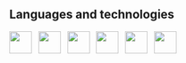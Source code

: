 ## Languages and technologies
<span><img height="40" src="https://cdn.worldvectorlogo.com/logos/c--4.svg"></span>&nbsp;&nbsp;
<span><img height="40" src="https://cdn.worldvectorlogo.com/logos/dot-net-core-7.svg"></span>&nbsp;&nbsp;
<span><img height="40" src="https://cdn.worldvectorlogo.com/logos/python-4.svg"></span>&nbsp;&nbsp;
<span><img height="40" src="https://cdn.worldvectorlogo.com/logos/typescript.svg"></span>&nbsp;&nbsp;
<span><img height="40" src="https://cdn.worldvectorlogo.com/logos/javascript.svg"></span>&nbsp;&nbsp;
<span><img height="40" src="https://cdn.worldvectorlogo.com/logos/git-icon.svg"></span>
<!--
## Front End

<code><img height="40" src="https://cdn.worldvectorlogo.com/logos/angular-icon-1.svg"></code>
<code><img height="40" src="https://cdn.worldvectorlogo.com/logos/react-2.svg"></code>
<code><img height="40" src="https://cdn.worldvectorlogo.com/logos/vue-js-1.svg"></code>

<code><img height="40" src="https://cdn.worldvectorlogo.com/logos/webpack.svg"></code>
<code><img height="40" src="https://cdn.worldvectorlogo.com/logos/typescript.svg"></code>
<code><img height="40" src="https://cdn.worldvectorlogo.com/logos/jquery-1.svg"></code>
<code><img height="40" src="https://cdn.worldvectorlogo.com/logos/javascript.svg"></code>
<code><img height="40" src="https://cdn.worldvectorlogo.com/logos/node-js-logo.svg"></code>
## Database
<code><img height="40" src="https://cdn.worldvectorlogo.com/logos/microsoft-sql-server.svg"></code>
<code><img height="40" src="https://cdn.worldvectorlogo.com/logos/t-sql.svg"></code>
<code><img height="40" src="https://cdn.worldvectorlogo.com/logos/oracle-6.svg"></code>
## Other
<code><img height="40" src="https://cdn.worldvectorlogo.com/logos/windows-server.svg"></code>
<code><img height="40" src="https://cdn.worldvectorlogo.com/logos/visual-studio-2013.svg"></code>
<code><img height="40" src="https://cdn.worldvectorlogo.com/logos/git-icon.svg"></code>
-->
<!--
**Burhan-Hasan/Burhan-Hasan** is a ✨ _special_ ✨ repository because its `README.md` (this file) appears on your GitHub profile.

Here are some ideas to get you started:

- 🔭 I’m currently working on ...
- 🌱 I’m currently learning ...
- 👯 I’m looking to collaborate on ...
- 🤔 I’m looking for help with ...
- 💬 Ask me about ...
- 📫 How to reach me: ...
- 😄 Pronouns: ...
- ⚡ Fun fact: ...
-->
